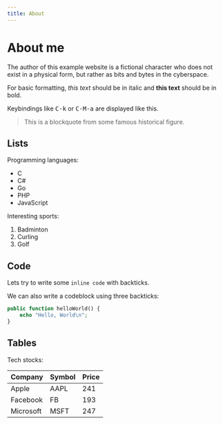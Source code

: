 ```yaml
---
title: About
---
```


# About me

The author of this example website is a fictional character who does not exist in a physical form, but rather as bits and bytes in the cyberspace.

For basic formatting, *this text* should be in italic and **this text** should be in bold.

Keybindings like <kbd>C-k</kbd> or <kbd>C-M-a</kbd> are displayed like this.

> This is a blockquote from some famous historical figure.

## Lists

Programming languages:

* C
* C#
* Go
* PHP
* JavaScript

Interesting sports:

1. Badminton
2. Curling
3. Golf

## Code

Lets try to write some `inline code` with backticks.

We can also write a codeblock using three backticks:

```php
public function helloWorld() {
	echo "Hello, World\n";
}
```

## Tables

Tech stocks:

Company   | Symbol | Price
----------|--------|------
Apple     | AAPL   | 241
Facebook  | FB     | 193
Microsoft | MSFT   | 247
